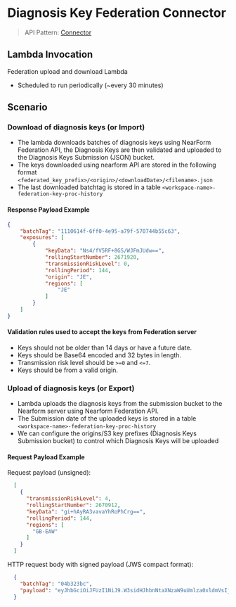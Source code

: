 # Diagnosis Key Federation Connector

> API Pattern: [Connector](../../../api-patterns.md#connector)

## Lambda Invocation
Federation upload and download Lambda 

- Scheduled to run periodically (~every 30 minutes)

## Scenario
### Download of diagnosis keys (or Import)

- The lambda downloads batches of diagnosis keys using NearForm Federation API, the Diagnosis Keys are then validated and uploaded to the Diagnosis Keys Submission (JSON) bucket.
- The keys downloaded using nearform API are stored in the following format
  ```<federated_key_prefix>/<origin>/<downloadDate>/<filename>.json```
- The last downloaded batchtag is stored in a table ```<workspace-name>-federation-key-proc-history```

#### Response Payload Example

```json
{
    "batchTag": "1110614f-6ff0-4e95-a79f-570744b55c63",
    "exposures": [
        {
            "keyData": "Ns4/fV5RF+8GS/WJFmJUdw==",
            "rollingStartNumber": 2671920,
            "transmissionRiskLevel": 0,
            "rollingPeriod": 144,
            "origin": "JE",
            "regions": [
                "JE"
            ]
        }
    ]
}
```

#### Validation rules used to accept the keys from Federation server

- Keys should not be older than 14 days or have a future date.
- Keys should be Base64 encoded and 32 bytes in length.
- Transmission risk level should be ```>=0``` and ```<=7```.
- Keys should be from a valid origin.

### Upload of diagnosis keys (or Export) 

- Lambda uploads the diagnosis keys from the submission bucket to the Nearform server using Nearform Federation API.
- The Submission date of the uploaded keys is stored in a table ```<workspace-name>-federation-key-proc-history```
- We can configure the origins/S3 key prefixes (Diagnosis Keys Submission bucket) to control which Diagnosis Keys will be uploaded

#### Request Payload Example

Request payload (unsigned):

```json
  [
    {
      "transmissionRiskLevel": 4,
      "rollingStartNumber": 2670912,
      "keyData": "gi+hAyRA3vavaYhRoPhCrg==",
      "rollingPeriod": 144,
      "regions": [
        "GB-EAW"
      ]
    }
  ]
```

HTTP request body with signed payload (JWS compact format):

```json
  {
    "batchTag": "04b323bc",
    "payload": "eyJhbGciOiJFUzI1NiJ9.W3sidHJhbnNtaXNzaW9uUmlza0xldmVsIjo0LCJyb2xsaW5nU3RhcnROdW1iZXIiOjI2NzA5MTIsImtleURhdGEiOiJnaStoQXlSQTN2YXZhWWhSb1BoQ3JnPT0iLCJyb2xsaW5nUGVyaW9kIjoxNDQsInJlZ2lvbnMiOlsiQ0giXX1d.j1PlrHTA6BD7mAauPfV-Q41eJsA6tuOzMZ-EqOtmTWJfpHAwh_r-X8pqpTlKRtcPUgmraGoaX4ztrI_eqV91gg"
  }
```
